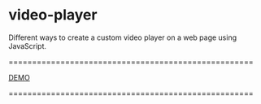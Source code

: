 # video-player

Different ways to create a custom video player on a web page using JavaScript.

====================================================

[DEMO](https://staog.github.io/video-player/)

====================================================
